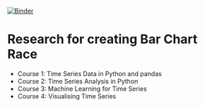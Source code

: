 
[![Binder](http://mybinder.org/badge.svg)](http://mybinder.org/repo/phsheth/bcrdev/research/?urlpath=lab)
# Research for creating Bar Chart Race

* Course 1: Time Series Data in Python and pandas
* Course 2: Time Series Analysis in Python
* Course 3: Machine Learning for Time Series
* Course 4: Visualising Time Series
